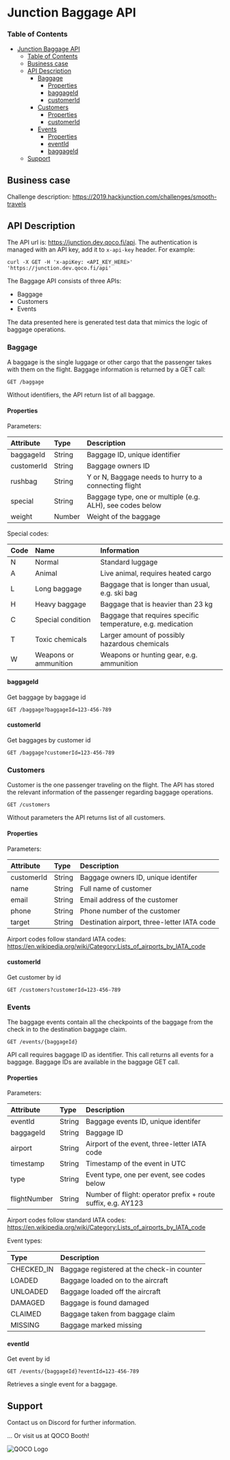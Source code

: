 # Junction Baggage API

### Table of Contents

- [Junction Baggage API](#junction-baggage-api)
    - [Table of Contents](#table-of-contents)
  - [Business case](#business-case)
  - [API Description](#api-description)
    - [Baggage](#baggage)
      - [Properties](#properties)
      - [baggageId](#baggageid)
      - [customerId](#customerid)
    - [Customers](#customers)
      - [Properties](#properties-1)
      - [customerId](#customerid-1)
    - [Events](#events)
      - [Properties](#properties-2)
      - [eventId](#eventid)
      - [baggageId](#baggageid-1)
  - [Support](#support)

## Business case

Challenge description:
https://2019.hackjunction.com/challenges/smooth-travels

## API Description

The API url is: https://junction.dev.qoco.fi/api. The authentication is managed with an API key, add it to `x-api-key` header.
For example:

`curl -X GET -H 'x-apiKey: <API_KEY_HERE>' 'https://junction.dev.qoco.fi/api'`

The Baggage API consists of three APIs:

- Baggage
- Customers
- Events

The data presented here is generated test data that mimics the logic of baggage operations.


### Baggage

A baggage is the single luggage or other cargo that the passenger takes with them on the flight.
Baggage information is returned by a GET call:

```
GET /baggage
```

Without identifiers, the API return list of all baggage.

#### Properties

Parameters:

| Attribute  | Type   | Description                                               |
| :--------- | :----- | :-------------------------------------------------------- |
| baggageId  | String | Baggage ID, unique identifier                             |
| customerId | String | Baggage owners ID                                         |
| rushbag    | String | Y or N, Baggage needs to hurry to a connecting flight     |
| special    | String | Baggage type, one or multiple (e.g. ALH), see codes below |
| weight     | Number | Weight of the baggage                                     |

Special codes:

| Code | Name                  | Information                                                 |
| :--- | :-------------------- | :---------------------------------------------------------- |
| N    | Normal                | Standard luggage                                            |
| A    | Animal                | Live animal, requires heated cargo                          |
| L    | Long baggage          | Baggage that is longer than usual, e.g. ski bag             |
| H    | Heavy baggage         | Baggage that is heavier than 23 kg                          |
| C    | Special condition     | Baggage that requires specific temperature, e.g. medication |
| T    | Toxic chemicals       | Larger amount of possibly hazardous chemicals               |
| W    | Weapons or ammunition | Weapons or hunting gear, e.g. ammunition                    |

#### baggageId

Get baggage by baggage id

```
GET /baggage?baggageId=123-456-789
```

#### customerId

Get baggages by customer id

```
GET /baggage?customerId=123-456-789
```

### Customers

Customer is the one passenger traveling on the flight.
The API has stored the relevant information of the passenger regarding baggage operations.

```
GET /customers
```

Without parameters the API returns list of all customers.

#### Properties

Parameters:

| Attribute  | Type   | Description                                 |
| :--------- | :----- | :------------------------------------------ |
| customerId | String | Baggage owners ID, unique identifer         |
| name       | String | Full name of customer                       |
| email      | String | Email address of the customer               |
| phone      | String | Phone number of the customer                |
| target     | String | Destination airport, three-letter IATA code |

Airport codes follow standard IATA codes:
https://en.wikipedia.org/wiki/Category:Lists_of_airports_by_IATA_code

#### customerId

Get customer by id

```
GET /customers?customerId=123-456-789
```

### Events

The baggage events contain all the checkpoints of the baggage from the check in to the destination baggage claim.

```
GET /events/{baggageId}
```

API call requires baggage ID as identifier. This call returns all events for a baggage.
Baggage IDs are available in the baggage GET call.


#### Properties

Parameters:

| Attribute    | Type   | Description                                                  |
| :----------- | :----- | :----------------------------------------------------------- |
| eventId      | String | Baggage events ID, unique identifer                          |
| baggageId    | String | Baggage ID                                                   |
| airport      | String | Airport of the event, three-letter IATA code                 |
| timestamp    | String | Timestamp of the event in UTC                                |
| type         | String | Event type, one per event, see codes below                   |
| flightNumber | String | Number of flight: operator prefix + route suffix, e.g. AY123 |

Airport codes follow standard IATA codes:
https://en.wikipedia.org/wiki/Category:Lists_of_airports_by_IATA_code

Event types:

| Type       | Description                                |
| :--------- | :----------------------------------------- |
| CHECKED_IN | Baggage registered at the check-in counter |
| LOADED     | Baggage loaded on to the aircraft          |
| UNLOADED   | Baggage loaded off the aircraft            |
| DAMAGED    | Baggage is found damaged                   |
| CLAIMED    | Baggage taken from baggage claim           |
| MISSING    | Baggage marked missing                     |

#### eventId

Get event by id

```
GET /events/{baggageId}?eventId=123-456-789
```
Retrieves a single event for a baggage.

## Support

Contact us on Discord for further information.

... Or visit us at QOCO Booth!

<img src="https://www.qoco.aero/wp-content/uploads/2018/02/QOCO_logo_green_RGB_h62.png" alt="QOCO Logo" />
